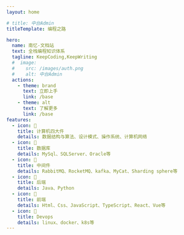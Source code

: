 ```yaml
---
layout: home

# title: 中台Admin
titleTemplate: 编程之路

hero:
  name: 南忆-文档站
  text: 全栈编程知识体系
  tagline: KeepCoding,KeepWriting
  #  image:
  #    src: /images/auth.png
  #    alt: 中台Admin
  actions:
    - theme: brand
      text: 立即上手
      link: /base
    - theme: alt
      text: 了解更多
      link: /base
features:
  - icon: 👷
    title: 计算机四大件
    details: 数据结构与算法、设计模式、操作系统、计算机网络
  - icon: 👋
    title: 数据库
    details: MySql、SQLServer、Oracle等
  - icon: 👋
    title: 中间件
    details: RabbitMQ、RocketMQ、kafka、MyCat、Sharding sphere等
  - icon: 👷
    title: 后端
    details: Java、Python
  - icon: 🚀
    title: 前端
    details: Html、Css、JavaScript、TypeScript、React、Vue等
  - icon: 💪
    title: Devops
    details: linux、docker、k8s等
---
```

